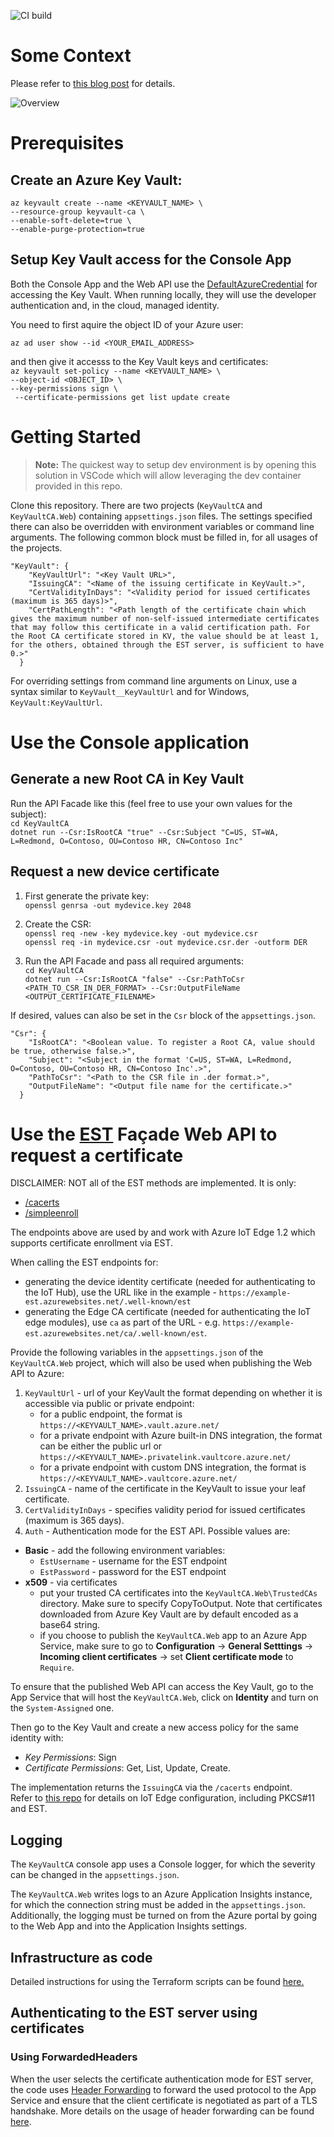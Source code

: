 ![CI build](https://github.com/vslepakov/keyvault-ca/actions/workflows/ci.yml/badge.svg)

# Some Context

Please refer to [this blog post](https://vslepakov.medium.com/build-a-lightweight-pki-for-iot-using-azure-keyvault-acc46bce26ed) for details.  

![Overview](assets/arch.png "High Level Architecture")

# Prerequisites

## Create an Azure Key Vault:  
```az keyvault create --name <KEYVAULT_NAME> \```  
```--resource-group keyvault-ca \```  
```--enable-soft-delete=true \```  
```--enable-purge-protection=true```  

## Setup Key Vault access for the Console App

Both the Console App and the Web API use the [DefaultAzureCredential](https://github.com/Azure/azure-sdk-for-net/blob/main/sdk/identity/Azure.Identity/README.md#defaultazurecredential) for accessing the Key Vault.
When running locally, they will use the developer authentication and, in the cloud, managed identity.

You need to first aquire the object ID of your Azure user:

```az ad user show --id <YOUR_EMAIL_ADDRESS>```

and then give it accesss to the Key Vault keys and certificates:  
```az keyvault set-policy --name <KEYVAULT_NAME> \```  
```--object-id <OBJECT_ID> \```  
```--key-permissions sign \```  
``` --certificate-permissions get list update create```  

# Getting Started

>**Note:** The quickest way to setup dev environment is by opening this solution in VSCode which will allow leveraging the dev container provided in this repo.

Clone this repository. There are two projects (`KeyVaultCA` and `KeyVaultCA.Web`) containing `appsettings.json` files. The settings specified there can also be overridden with environment variables or command line arguments.
The following common block must be filled in, for all usages of the projects.
```
"KeyVault": {
    "KeyVaultUrl": "<Key Vault URL>",
    "IssuingCA": "<Name of the issuing certificate in KeyVault.>",
    "CertValidityInDays": "<Validity period for issued certificates (maximum is 365 days)>",
    "CertPathLength": "<Path length of the certificate chain which gives the maximum number of non-self-issued intermediate certificates that may follow this certificate in a valid certification path. For the Root CA certificate stored in KV, the value should be at least 1, for the others, obtained through the EST server, is sufficient to have 0.>"
  }
```
For overriding settings from command line arguments on Linux, use a syntax similar to `KeyVault__KeyVaultUrl` and for Windows, `KeyVault:KeyVaultUrl`.

# Use the Console application
## Generate a new Root CA in Key Vault

Run the API Facade like this (feel free to use your own values for the subject):  
```cd KeyVaultCA```  
```dotnet run --Csr:IsRootCA "true" --Csr:Subject "C=US, ST=WA, L=Redmond, O=Contoso, OU=Contoso HR, CN=Contoso Inc"``` 

## Request a new device certificate

1. First generate the private key:  
```openssl genrsa -out mydevice.key 2048```  

2. Create the CSR:  
```openssl req -new -key mydevice.key -out mydevice.csr```  
```openssl req -in mydevice.csr -out mydevice.csr.der -outform DER```

3. Run the API Facade and pass all required arguments:   
```cd KeyVaultCA```  
```dotnet run --Csr:IsRootCA "false" --Csr:PathToCsr <PATH_TO_CSR_IN_DER_FORMAT> --Csr:OutputFileName <OUTPUT_CERTIFICATE_FILENAME>```

If desired, values can also be set in the `Csr` block of the `appsettings.json`.
```
"Csr": {
    "IsRootCA": "<Boolean value. To register a Root CA, value should be true, otherwise false.>",
    "Subject": "<Subject in the format 'C=US, ST=WA, L=Redmond, O=Contoso, OU=Contoso HR, CN=Contoso Inc'.>",
    "PathToCsr": "<Path to the CSR file in .der format.>",
    "OutputFileName": "<Output file name for the certificate.>"
  }
```

# Use the [EST](https://tools.ietf.org/html/rfc7030) Façade Web API to request a certificate

DISCLAIMER: NOT all of the EST methods are implemented. It is only:
- [/cacerts](https://tools.ietf.org/html/rfc7030#section-4.1)
- [/simpleenroll](https://tools.ietf.org/html/rfc7030#section-4.2)

The endpoints above are used by and work with Azure IoT Edge 1.2 which supports certificate enrollment via EST.

When calling the EST endpoints for:
- generating the device identity certificate (needed for authenticating to the IoT Hub), use the URL like in the example - `https://example-est.azurewebsites.net/.well-known/est`
- generating the Edge CA certificate (needed for authenticating the IoT edge modules), use `ca` as part of the URL - e.g. `https://example-est.azurewebsites.net/ca/.well-known/est`.

Provide the following variables in the `appsettings.json` of the `KeyVaultCA.Web` project, which will also be used when publishing the Web API to Azure:  
  
1. ```KeyVaultUrl``` - url of your KeyVault the format depending on whether it is accessible via public or private endpoint:
    - for a public endpoint, the format is `https://<KEYVAULT_NAME>.vault.azure.net/`
    - for a private endpoint with Azure built-in DNS integration, the format can be either the public url or `https://<KEYVAULT_NAME>.privatelink.vaultcore.azure.net/`
    - for a private endpoint with custom DNS integration, the format is `https://<KEYVAULT_NAME>.vaultcore.azure.net/`
2. ```IssuingCA``` - name of the certificate in the KeyVault to issue your leaf certificate.  
3. ```CertValidityInDays``` - specifies validity period for issued certificates (maximum is 365 days).  
4. ```Auth``` - Authentication mode for the EST API. Possible values are: 
- **Basic** - add the following environment variables: 
    - ```EstUsername``` - username for the EST endpoint
    - ```EstPassword``` - password for the EST endpoint 
- **x509** - via certificates
    - put your trusted CA certificates into the ```KeyVaultCA.Web\TrustedCAs``` directory. Make sure to specify CopyToOutput. Note that certificates downloaded from Azure Key Vault are by default encoded as a base64 string.  
   -  if you choose to publish the ```KeyVaultCA.Web``` app to an Azure App Service, make sure to go to **Configuration** -> **General Setttings** -> **Incoming client certificates** -> set **Client certificate mode** to `Require`. 

To ensure that the published Web API can access the Key Vault, go to the App Service that will host the `KeyVaultCA.Web`, click on **Identity** and turn on the `System-Assigned` one. 

Then go to the Key Vault and create a new access policy for the same identity with:
- *Key Permissions*: Sign
- *Certificate Permissions*: Get, List, Update, Create.

The implementation returns the `IssuingCA` via the ```/cacerts``` endpoint.  
Refer to [this repo](https://github.com/arlotito/iot-edge-1.2-tpm) for details on IoT Edge configuration, including PKCS#11 and EST.

## Logging

The `KeyVaultCA` console app uses a Console logger, for which the severity can be changed in the `appsettings.json`.

The `KeyVaultCA.Web` writes logs to an Azure Application Insights instance, for which the connection string must be added in the `appsettings.json`. Additionally, the logging must be turned on from the Azure portal by going to the Web App and into the Application Insights settings.

## Infrastructure as code
Detailed instructions for using the Terraform scripts can be found [here.](https://github.com/vslepakov/keyvault-ca/tree/master/terraform)

## Authenticating to the EST server using certificates
### Using ForwardedHeaders
When the user selects the certificate authentication mode for EST server, the code uses [Header Forwarding](https://github.com/machteldbogels/keyvault-ca/blob/master/KeyVaultCA.Web/Startup.cs#L107) to forward the used protocol to the App Service and ensure that the client certificate is negotiated as part of a TLS handshake. More details on the usage of header forwarding can be found [here](https://docs.microsoft.com/en-us/aspnet/core/host-and-deploy/proxy-load-balancer?view=aspnetcore-6.0#forwarded-headers).